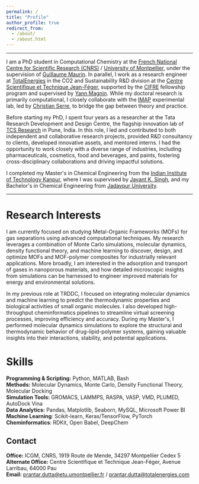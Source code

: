 ```yaml
---
permalink: /
title: "Profile"
author_profile: true
redirect_from: 
  - /about/
  - /about.html
---
```


------

I am a PhD student in Computational Chemistry at the [French National Centre for Scientific Research (CNRS)](https://www.cnrs.fr/en) / [University of Montpellier](https://www.umontpellier.fr/en/), under the supervision of [Guillaume Maurin](https://scholar.google.fr/citations?user=QNfwyjgAAAAJ&hl=fr). In parallel, I work as a research engineer at [TotalEnergies](https://www.totalenergies.fr/) in the CO2 and Sustainability R&D division at the [Centre Scientifique et Technique Jean-Féger](https://cstjf-pau.totalenergies.fr/en/our-sites/cstjf), supported by the [CIFRE](https://www.anrt.asso.fr/fr/le-dispositif-cifre-7844) fellowship program and supervised by [Yann Magnin](https://scholar.google.com/citations?user=h4F2hygAAAAJ&hl=fr). While my doctoral research is primarily computational, I closely collaborate with the [IMAP](https://www.ens.psl.eu/laboratoire/institut-des-materiaux-poreux-de-paris-imap) experimental lab, led by [Christian Serre](https://scholar.google.fr/citations?user=SZPA59YAAAAJ&hl=en), to bridge the gap between theory and practice.

Before starting my PhD, I spent four years as a researcher at the Tata Research Development and Design Centre, the flagship innovation lab of [TCS Research](https://www.tcs.com/what-we-do/research) in Pune, India. In this role, I led and contributed to both independent and collaborative research projects, provided R&D consultancy to clients, developed innovative assets, and mentored interns. I had the opportunity to work closely with a diverse range of industries, including pharmaceuticals, cosmetics, food and beverages, and paints, fostering cross-disciplinary collaborations and driving impactful solutions.

I completed my Master's in Chemical Engineering from the [Indian Institute of Technology Kanpur](https://www.iitk.ac.in/), where I was supervised by [Jayant K. Singh](https://scholar.google.com/citations?user=UDr7tjEAAAAJ&hl=en), and my Bachelor's in Chemical Engineering from [Jadavpur University](https://jadavpuruniversity.in/).

------




Research Interests
======
I am currently focused on studying Metal-Organic Frameworks (MOFs) for gas separations using advanced computational techniques. My research leverages a combination of Monte Carlo simulations, molecular dynamics, density functional theory, and machine learning to discover, design, and optimize MOFs and MOF-polymer composites for industrially relevant applications. More broadly, I am interested in the adsorption and transport of gases in nanoporous materials, and how detailed microscopic insights from simulations can be harnessed to engineer improved materials for energy and environmental solutions.

In my previous role at TRDDC, I focused on integrating molecular dynamics and machine learning to predict the thermodynamic properties and biological activities of small organic molecules. I also developed high-throughput cheminformatics pipelines to streamline virtual screening processes, improving efficiency and accuracy. During my Master's, I performed molecular dynamics simulations to explore the structural and thermodynamic behavior of drug-lipid-polymer systems, gaining valuable insights into their interactions, stability, and potential applications.


Skills
======
**Programming & Scripting:** Python, MATLAB, Bash  
**Methods:** Molecular Dynamics, Monte Carlo, Density Functional Theory, Molecular Docking  
**Simulation Tools:** GROMACS, LAMMPS, RASPA, VASP, VMD, PLUMED, AutoDock Vina  
**Data Analytics:** Pandas, Matplotlib, Seaborn, MySQL, Microsoft Power BI  
**Machine Learning**: Scikit-learn, Keras/TensorFlow, PyTorch  
**Cheminformatics**: RDKit, Open Babel, DeepChem


Contact
------
**Office:** ICGM, CNRS, 1919 Route de Mende, 34297 Montpellier Cedex 5  
**Alternate Office:** Centre Scientifique et Technique Jean-Féger, Avenue Larribau, 64000 Pau  
**Email:** [prantar.dutta@etu.umontpellier.fr](prantar.dutta@etu.umontpellier.fr) / [prantar.dutta@totalenergies.com](prantar.dutta@totalenergies.com)
